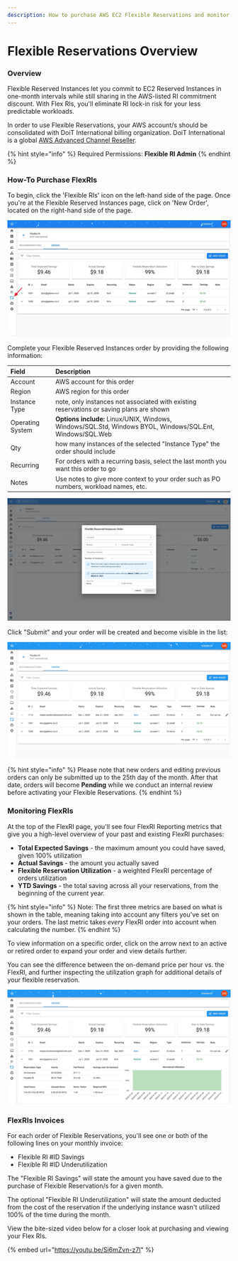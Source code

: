 ```yaml
---
description: How to purchase AWS EC2 Flexible Reservations and monitor their utilization
---
```


# Flexible Reservations Overview

### Overview

Flexible Reserved Instances let you commit to EC2 Reserved Instances in one-month intervals while still sharing in the AWS-listed RI commitment discount. With Flex RIs, you'll eliminate RI lock-in risk for your less predictable workloads.

In order to use Flexible Reservations, your AWS account/s should be consolidated with DoiT International billing organization. DoiT International is a global [AWS Advanced Channel Reseller](https://partners.amazonaws.com/partners/001E000001HPlIAIA1/).

{% hint style="info" %}
Required Permissions: **Flexible RI Admin**
{% endhint %}

### How-To Purchase FlexRIs

To begin, click the 'Flexible RIs' icon on the left-hand side of the page. Once you're at the Flexible Reserved Instances page, click on 'New Order', located on the right-hand side of the page.

![](../.gitbook/assets/cleanshot-2020-11-26-at-10.42.36.jpg)

Complete your Flexible Reserved Instances order by providing the following information: 

| Field | Description |
| :--- | :--- |
| Account | AWS account for this order |
| Region | AWS region for this order |
| Instance Type | note, only instances not associated with existing reservations or saving plans are shown |
| Operating System | **Options include:** Linux/UNIX, Windows, Windows/SQL.Std, Windows BYOL, Windows/SQL.Ent, Windows/SQL.Web |
| Qty | how many instances of the selected "Instance Type" the order should include |
| Recurring | For orders with a recurring basis, select the last month you want this order to go  |
| Notes | Use notes to give more context to your order such as PO numbers, workload names, etc. |

![](../.gitbook/assets/image%20%286%29.png)

Click "Submit" and your order will be created and become visible in the list:

![](../.gitbook/assets/flexriordersuccess.jpg)

{% hint style="info" %}
Please note that new orders and editing previous orders can only be submitted up to the 25th day of the month. After that date, orders will become **Pending** while we conduct an internal review before activating your Flexible Reservations.
{% endhint %}

### Monitoring FlexRIs

At the top of the FlexRI page, you'll see four FlexRI Reporting metrics that give you a high-level overview of your past and existing FlexRI purchases:

* **Total Expected Savings** - the maximum amount you could have saved, given 100% utilization
* **Actual Savings** - the amount you actually saved
* **Flexible Reservation Utilization** - a weighted FlexRI percentage of orders utilization
* **YTD Savings** - the total saving across all your reservations, from the beginning of the current year.

{% hint style="info" %}
Note: The first three metrics are based on what is shown in the table, meaning taking into account any filters you've set on your orders. The last metric takes _every_ FlexRI order into account when calculating the number.
{% endhint %}

To view information on a specific order, click on the arrow next to an active or retired order to expand your order and view details further. 

You can see the difference between the on-demand price per hour vs. the FlexRI, and further inspecting the utilization graph for additional details of your flexible reservation.

![](../.gitbook/assets/viewflexriorder.jpg)

### FlexRIs Invoices

For each order of Flexible Reservations, you'll see one or both of the following lines on your monthly invoice:

* Flexible RI \#ID Savings
* Flexible RI \#ID Underutilization

The "Flexible RI Savings" will state the amount you have saved due to the purchase of Flexible Reservation/s for a given month.

The optional "Flexible RI Underutilization" will state the amount deducted from the cost of the reservation if the underlying instance wasn't utilized 100% of the time during the month.

View the bite-sized video below for a closer look at purchasing and viewing your Flex RIs.

{% embed url="https://youtu.be/Si6mZvn-z7I" %}



